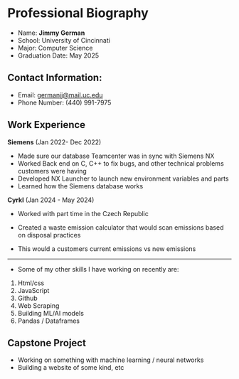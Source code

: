 
# Professional Biography 
 * Name: **Jimmy German**
 * School: University of Cincinnati
 * Major: Computer Science 
 * Graduation Date: May 2025



## Contact Information:
* Email: germanjj@mail.uc.edu
* Phone Number: (440) 991-7975


## Work Experience

**Siemens** (Jan 2022- Dec 2022)
* Made sure our database Teamcenter was in sync with Siemens NX
* Worked Back end on C, C++ to fix bugs, and other technical problems customers were having
* Developed NX Launcher to launch new environment variables and parts 
* Learned how the Siemens database works 
  
**Cyrkl** (Jan 2024 - May 2024)
* Worked with  part time in the Czech Republic
    
* Created a waste emission calculator that would scan emissions based on disposal practices
* This would a customers current emissions vs new emissions

---
* Some of my other skills I have working on recently are:
1. Html/css
2. JavaScript
3. Github
4. Web Scraping
5. Building ML/AI models
6. Pandas / Dataframes
## Capstone Project
* Working on something with machine learning / neural networks
* Building a website of some kind, etc

